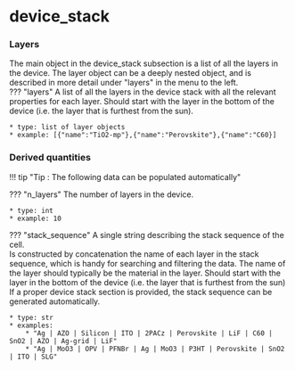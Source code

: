 # device_stack

### Layers
The main object in the device_stack subsection is a list of all the layers in the device.
The layer object can be a deeply nested object, and is described in more detail under "layers" in the menu to the left.  
??? "layers"
    A list of all the layers in the device stack with all the relevant properties for each layer. Should start with the layer in the bottom of the device (i.e. the layer that is furthest from the sun). 

    * type: list of layer objects
    * example: [{"name":"TiO2-mp"},{"name":"Perovskite"},{"name":"C60}] 


### Derived quantities
!!! tip "Tip : The following data can be populated automatically" 

??? "n_layers"
    The number of layers in the device.

    * type: int
    * example: 10 

<!-- ??? "stack_sequence"
    A list of the materials in the layers of the stack. <br/>  
    If a proper device stack section is provided, the stack sequence can be generated from that one.

    * Start with the layer in the bottom of the device (i..e that is furthest from the sun) and work up from that.
    * If two materials, e.g. A and B, are mixed in one layer, list the materials in alphabetic order and separate them with semicolons, as in (A; B)
    * The perovskite layer is stated as “Perovskite”, regardless of composition, mixtures, dimensionality etc. Those details are provided elsewhere. 
    * Use common abbreviations when possible but spell them out when there is risk for confusion. <br/> <br/>  

        * type: list of strings
        * examples: 
            * [Ag, MoO3, OPV, PFNBr, Ag, MoO3, P3HT, Perovskite, SnO2, ITO, SLG]
            * [Ag, AZO, Silicon, ITO, 2PACz, Perovskite, LiF, C60, SnO2, AZO, Ag-grid, LiF] -->



??? "stack_sequence"
    A single string describing the stack sequence of the cell. <br/>
    Is constructed by concatenation the name of each layer in the stack sequence, which is handy for searching and filtering the data. The name of the layer should typically be the material in the layer. Should start with the layer in the bottom of the device (i.e. the layer that is furthest from the sun)
    If a proper device stack section is provided, the stack sequence can be generated automatically. <br/> 

    * type: str
    * examples: 
        * "Ag | AZO | Silicon | ITO | 2PACz | Perovskite | LiF | C60 | SnO2 | AZO | Ag-grid | LiF"
        * "Ag | MoO3 | OPV | PFNBr | Ag | MoO3 | P3HT | Perovskite | SnO2 | ITO | SLG"            